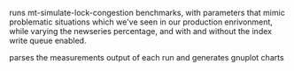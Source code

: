 
runs mt-simulate-lock-congestion benchmarks,
with parameters that mimic problematic situations which we've seen in our production enrivonment,
while varying the newseries percentage, and with and without the index write queue enabled.

parses the measurements output of each run and generates gnuplot charts
